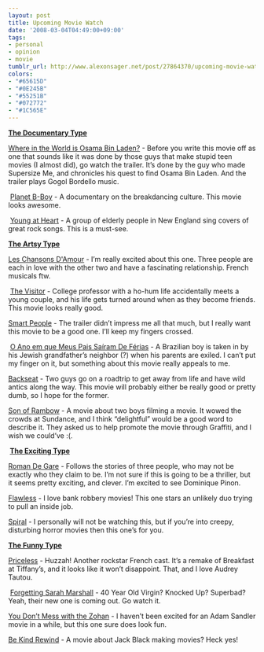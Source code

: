 ```yaml
---
layout: post
title: Upcoming Movie Watch
date: '2008-03-04T04:49:00+09:00'
tags:
- personal
- opinion
- movie
tumblr_url: http://www.alexonsager.net/post/27864370/upcoming-movie-watch
colors:
- "#65615D"
- "#0E245B"
- "#55251B"
- "#072772"
- "#1C565E"
---
```


<p><u><b>The Documentary Type</b></u></p>
<p><a href="http://www.apple.com/trailers/weinstein/whereintheworldisosamabinladen/trailer/" target="_blank"> Where in the World is Osama Bin Laden?</a> - Before you write this movie off as one that sounds like it was done by those guys that make stupid teen movies (I almost did), go watch the trailer. It&rsquo;s done by the guy who made Supersize Me, and chronicles his quest to find Osama Bin Laden. And the trailer plays Gogol Bordello music.</p><p> <a href="http://www.apple.com/trailers/independent/planetbboy/trailer/" target="_blank">Planet B-Boy</a> - A documentary on the breakdancing culture. This movie looks awesome.</p><p> <a href="http://www.apple.com/trailers/fox_searchlight/youngatheart/trailera/" target="_blank">Young at Heart</a> - A group of elderly people in New England sing covers of great rock songs. This is a must-see.</p>
<!-- more -->
<p><u><b>The Artsy Type</b></u></p><p><a href="http://www.apple.com/trailers/independent/lovesongs/trailer/" target="_blank">Les Chansons D'Amour</a> - I&rsquo;m really excited about this one. Three people are each in love with the other two and have a fascinating relationship. French musicals ftw. </p><p> <a href="http://www.apple.com/trailers/independent/thevisitor/trailer/" target="_blank">The Visitor</a> - College professor with a ho-hum life accidentally meets a young couple, and his life gets turned around when as they become friends. This movie looks really good.</p><p><a href="http://www.apple.com/trailers/miramax/smartpeople/trailer/" target="_blank">Smart People</a> - The trailer didn&rsquo;t impress me all that much, but I really want this movie to be a good one. I&rsquo;ll keep my fingers crossed.</p><p> <a href="http://www.apple.com/trailers/independent/theyearmyparentswentonvacation/trailer/" target="_blank">O Ano em que Meus Pais Saíram De Férias</a> - A Brazilian boy is taken in by his Jewish grandfather&rsquo;s neighbor (?) when his parents are exiled. I can&rsquo;t put my finger on it, but something about this movie really appeals to me. </p><p><a href="http://www.apple.com/trailers/independent/backseat/trailer/" target="_blank">Backseat</a> - Two guys go on a roadtrip to get away from life and have wild antics along the way. This movie will probably either be really good or pretty dumb, so I hope for the former. </p><p><a href="http://www.apple.com/trailers/paramount_vantage/sonoframbow/trailer/" target="_blank">Son of Rambow</a> - A movie about two boys filming a movie. It wowed the crowds at Sundance, and I think &ldquo;delightful&rdquo; would be a good word to describe it. They asked us to help promote the movie through Graffiti, and I wish we could&rsquo;ve :(. </p><p><b> </b><u><b>The Exciting Type</b></u><b> </b></p><p><a href="http://www.apple.com/trailers/independent/romandegare/trailerb/" target="_blank">Roman De Gare</a> - Follows the stories of three people, who may not be exactly who they claim to be. I&rsquo;m not sure if this is going to be a thriller, but it seems pretty exciting, and clever. I&rsquo;m excited to see Dominique Pinon.</p><p><a href="http://www.apple.com/trailers/magnolia/flawless/trailer/" target="_blank">Flawless</a> - I love bank robbery movies! This one stars an unlikely duo trying to pull an inside job. </p><p><a href="http://www.apple.com/trailers/independent/spiral/trailer/" target="_blank">Spiral</a> - I personally will not be watching this, but if you&rsquo;re into creepy, disturbing horror movies then this one&rsquo;s for you.</p><p><u><b>The Funny Type</b></u></p><p><a href="http://www.apple.com/trailers/independent/priceless/trailer/" target="_blank">Priceless</a> - Huzzah! Another rockstar French cast. It&rsquo;s a remake of Breakfast at Tiffany&rsquo;s, and it looks like it won&rsquo;t disappoint. That, and I love Audrey Tautou.</p><p> <a href="http://www.apple.com/trailers/universal/forgettingsarahmarshall/large.html" target="_blank">Forgetting Sarah Marshall</a> - 40 Year Old Virgin? Knocked Up? Superbad? Yeah, their new one is coming out. Go watch it. </p><p><a href="http://www.apple.com/trailers/sony_pictures/youdontmesswiththezohan/high.html" target="_blank">You Don&rsquo;t Mess with the Zohan</a> - I haven&rsquo;t been excited for an Adam Sandler movie in a while, but this one sure does look fun.</p><p><a href="http://www.apple.com/trailers/newline/bekindrewind/large.html" target="_blank">Be Kind Rewind</a> - A movie about Jack Black making movies? Heck yes! </p>
